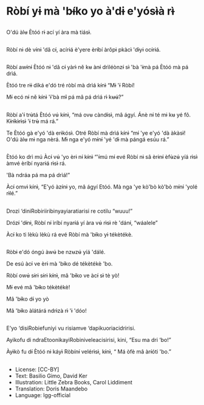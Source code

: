 # Ròbí yɨ mà 'bɨ́ko yo à'dɨ e'yósɨ̀à rɨ̀

##
O'dú àlʉ Ètóó rɨ ací yí àra mà tiásɨ̀.

##
Ròbí nɨ dè vɨ́nɨ 'dǎ cɨ́, acírɨá è'yere èrɨ́bí àrǒpɨ pkàcɨ̀ 'dɨ̀yɨ ocɨ́rɨá.

##
Ròbí awɨ́nɨ́ Ètóó nɨ 'dǎ cɨ́ yàrɨ̀ ně kʉ ànɨ́ drìléònzɨ́ sɨ̀ 'bà 'ɨ́mà pá Ètóó mà pá drìá.

Ètóó tre rɨɨ díká e'dó tré ròbí mà drìá kɨ́nɨ̀ “Mɨ 'ɨ́ Ròbí!

Mɨ́ ecó nɨ́ ně kɨ́nɨ̀ 'ɨ́'bà mɨ̂ pá mâ pá drìá rɨ̀ kʉʉ́?”

##
Ròbí a'ɨ́ trʉ̀tá Ètóó vʉ́ kɨ́nɨ̀, “má ovʉ càndɨ́sɨ̀, mâ ágyí. Ánè nɨ́ té mɨ kʉ yé fô. Kɨ́rɨ́kɨ̀rɨ̀sɨ̀ 'ɨ́ trʉ̀ má rá.”

Te Ètóó gà e'yó 'dà erɨkósɨ̀. Otré Ròbí mà drìá kɨ́nɨ̀ “mɨ́ 'ye e'yó 'dà àkàsɨ̀! O'dú àlʉ mɨ nga nèrá. Mɨ̀ nga e'yó mɨ́nɨ́ 'yé 'dɨ̀ mà pángá esúu rá.”

##
Ètóó ko drì mú Àcɨ́ vʉ́ 'yo èrɨ nɨ́ kɨ́nɨ̀ “'ɨ́mú mɨ́ evé Ròbí nɨ sâ èrɨnɨ́ èfʉ̀zʉ́ yíá rɨ̀sɨ̀ àmvé èríbí nyarɨá rɨ̀sɨ̀ rá.

'Bà ndráa pá ma pá drìá!”

Àcɨ́ omvɨ kɨ́nɨ̀, “E'yó àzɨ́nɨ yo, mâ ágyí Etóó. Mà nga 'ye kò'bò kò'bò mɨ́nɨ́ 'yolé rɨ̀lé.”

##
Drozi ‘diniRobiriiribinyayiaratiarisi re cotilu “wuuu!”

Drózɨ́ 'dɨ́nɨ, Ròbí nɨ́ ìríbí nyarɨ́á yí àra vʉ́ rɨ̀sɨ̀ rè 'dánɨ́, “wáalele”

Àcɨ́ ko ti lèkù lèkù rá evé Ròbí mà 'bɨ́ko yɨ tékètékè.

##
Ròbɨ e'dó óngú àwʉ́ be nzʉzʉ́ yíá 'dálé.

De esú àcɨ́ ve èrɨ mà 'bɨ́ko dé tékètékè 'bo.

Ròbí owʉ́ sɨrɨ sɨrɨ kɨ́nɨ̀, mâ 'bɨ́ko ve àcɨ́ sɨ̀ tè yò!

Mɨ́ evé mâ 'bɨ́ko tékètékè!

Mâ 'bɨ́ko dɨ́ yo yò

Mâ 'bɨ́ko àlátárá ndrɨ̀zà rɨ̀ 'ɨ 'dóo!

##
E’yo ‘disiRobiefuniyi vu risiamve ‘dapikuoriacidririsi.

Ayikofu di ndraEtoonikayiRobiniveleacisirisi, kini, “Esu ma dri ‘bo!”

Àyɨ̀kò fu dɨ́ Ètóó nɨ káyɨ̀ Ròbínɨ́ velérɨ̀sɨ̀, kɨ́nɨ̀, “ Má òfè mâ àrɨ́óti 'bo.”

##
* License: [CC-BY]
* Text: Basilio Gimo, David Ker
* Illustration: Little Zebra Books, Carol Liddiment
* Translation: Doris Maandebo
* Language: lgg-official
